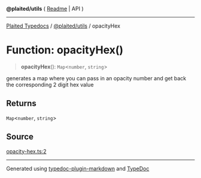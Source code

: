 **@plaited/utils** ( [Readme](../README.md) \| API )

***

[Plaited Typedocs](../../../modules.md) / [@plaited/utils](../modules.md) / opacityHex

# Function: opacityHex()

> **opacityHex**(): `Map`\<`number`, `string`\>

generates a map where you can pass in an opacity number and get back the corresponding 2 digit hex value

## Returns

`Map`\<`number`, `string`\>

## Source

[opacity-hex.ts:2](https://github.com/plaited/plaited/blob/b0dd907/libs/utils/src/opacity-hex.ts#L2)

***

Generated using [typedoc-plugin-markdown](https://www.npmjs.com/package/typedoc-plugin-markdown) and [TypeDoc](https://typedoc.org/)
